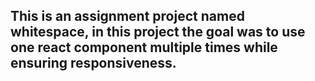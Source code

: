 ## This is an assignment project named whitespace, in this project the goal was to use one react component multiple times while ensuring responsiveness.